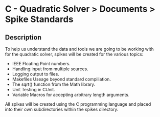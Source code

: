 
# C - Quadratic Solver > Documents > Spike Standards

## Description
To help us understand the data and tools we are going to be working with for the quadratic solver, spikes will be created for the various topics:

* IEEE Floating Point numbers.
* Handling input from multiple sources.
* Logging output to files.
* Makefiles Useage beyond standard compiliation.
* The sqrt() function from the Math library.
* Unit Testing in CUnit.
* Variable Macros for accepting arbitrary length arguments.

All spikes will be created using the C programming language and placed into their own subdirectories within the spikes directory.

